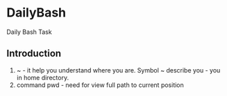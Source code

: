 # DailyBash
Daily Bash Task

## Introduction 
  1. ~ - it help you understand where you are. Symbol ~ describe you - you in home directory.
  2. command pwd - need for view full path to current position 
  
  
